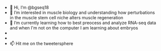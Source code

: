 - 👋 Hi, I’m @bgseq18
- 👀 I’m interested in muscle biology and understanding how perturbations in the muscle stem cell niche alters muscle regeneration
- 🌱 I’m currently learning how to best preocess and analyze RNA-seq data and when I'm not on the computer I am learning about embryos
-
- 
- 📫 Hit me on the tweetersphere

<!---
bgseq18/bgseq18 is a ✨ special ✨ repository because its `README.md` (this file) appears on your GitHub profile.
You can click the Preview link to take a look at your changes.
--->
